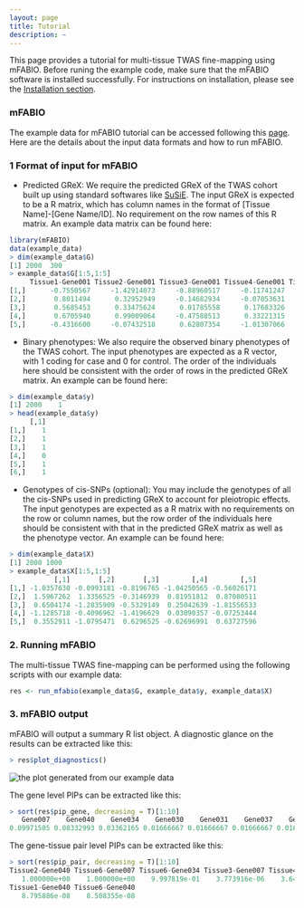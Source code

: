 ```yaml
---
layout: page
title: Tutorial
description: ~
---
```

This page provides a tutorial for multi-tissue TWAS fine-mapping using mFABIO. Before runing the example code, make sure that the mFABIO software is installed successfully. For instructions on installation, please see the [Installation section](https://superggbond.github.io/mFABIO/documentation/02_Installation.html).

### mFABIO
The example data for mFABIO tutorial can be accessed following this [page](https://superggbond.github.io/mFABIO/documentation/03_Data.html). Here are the details about the input data formats and how to run mFABIO. 

### 1 Format of input for mFABIO
* Predicted GReX: We require the predicted GReX of the TWAS cohort built up using standard softwares like [SuSiE](https://github.com/stephenslab/susieR). The input GReX is expected to be a R matrix, which has column names in the format of [Tissue Name]-[Gene Name/ID]. No requirement on the row names of this R matrix. An example data matrix can be found here:
```r
library(mFABIO)
data(example_data)
> dim(example_data$G)
[1] 2000  300
> example_data$G[1:5,1:5]
     Tissue1-Gene001 Tissue2-Gene001 Tissue3-Gene001 Tissue4-Gene001 Tissue5-Gene001
[1,]      -0.7550567     -1.42914073     -0.88960517     -0.11741247      -0.4213615
[2,]       0.8011494      0.32952949     -0.14682934     -0.07053631       0.1506835
[3,]       0.5685453      0.33475624      0.01785558      0.17683326       0.1383405
[4,]       0.6705940      0.99009064     -0.47588513      0.33221315       0.5847007
[5,]      -0.4316600     -0.07432518      0.62807354     -1.01307066      -0.5182504
```

* Binary phenotypes: We also require the observed binary phenotypes of the TWAS cohort. The input phenotypes are expected as a R vector, with 1 coding for case and 0 for control. The order of the individuals here should be consistent with the order of rows in the predicted GReX matrix. An example can be found here:
```r
> dim(example_data$y)
[1] 2000    1
> head(example_data$y)
     [,1]
[1,]    1
[2,]    1
[3,]    1
[4,]    0
[5,]    1
[6,]    1
```

*  Genotypes of cis-SNPs (optional): You may include the genotypes of all the cis-SNPs used in predicting GReX to account for pleiotropic effects. The input genotypes are expected as a R matrix with no requirements on the row or column names, but the row order of the individuals here should be consistent with that in the predicted GReX matrix as well as the phenotype vector. An example can be found here:
```r
> dim(example_data$X)
[1] 2000 1000
> example_data$X[1:5,1:5]
           [,1]       [,2]       [,3]        [,4]        [,5]
[1,] -1.0357630 -0.0993181 -0.8196765 -1.04250565 -0.56026171
[2,]  1.5967262  1.3356525 -0.3146939  0.81951812  0.87080511
[3,]  0.6504174 -1.2835909 -0.5329149  0.25042639 -1.81556533
[4,] -1.1285718 -0.4096962 -1.4196629  0.03090357 -0.07253444
[5,]  0.3552911 -1.0795471  0.6296525 -0.62696991  0.63727596
```

### 2. Running mFABIO
The multi-tissue TWAS fine-mapping can be performed using the following scripts with our example data:
```r
res <- run_mfabio(example_data$G, example_data$y, example_data$X)
```

### 3. mFABIO output
mFABIO will output a summary R list object. A diagnostic glance on the results can be extracted like this:
```r
> res$plot_diagnostics()
```
![the plot generated from our example data](man/figures/my_cars_plot.png)

The gene level PIPs can be extracted like this:
```r
> sort(res$pip_gene, decreasing = T)[1:10]
   Gene007    Gene040    Gene034    Gene030    Gene031    Gene037    Gene006    Gene048    Gene027    Gene024 
0.09971505 0.08332993 0.03362165 0.01666667 0.01666667 0.01666667 0.01666667 0.01666667 0.01666667 0.01666667 
```

The gene-tissue pair level PIPs can be extracted like this:
```r
> sort(res$pip_pair, decreasing = T)[1:10]
Tissue2-Gene040 Tissue6-Gene007 Tissue6-Gene034 Tissue3-Gene007 Tissue4-Gene007 Tissue5-Gene007 Tissue2-Gene007 Tissue1-Gene007 
   1.000000e+00    1.000000e+00    9.997819e-01    3.773916e-06    3.644649e-06    3.368552e-06    2.767472e-06    2.493055e-06 
Tissue1-Gene040 Tissue6-Gene040 
   8.795886e-08    8.508355e-08 
```

